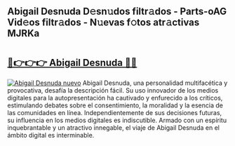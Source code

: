 ## Abigail Desnuda D𝚎sn𝚞dos filtr𝚊dos - Parts-oAG Vid𝚎os filtr𝚊dos - N𝚞evas f𝚘tos atr𝚊ctivas MJRKa

# <h2><a href="http://mbe5cch.tromn.icu/?c=Abigail+Desnuda">🔗👉👉👉 Abigail Desnuda 🔗🔗</a></h2>

[![Abigail Desnuda nuevo](https://i.imgur.com/pEAQMta.gif)](http://mbe5cch.tromn.icu/?c=Abigail+Desnuda)
Abigail Desnuda, una personalidad multifacética y provocativa, desafía la descripción fácil. Su uso innovador de los medios digitales para la autopresentación ha cautivado y enfurecido a los críticos, estimulando debates sobre el consentimiento, la moralidad y la esencia de las comunidades en línea. Independientemente de sus decisiones futuras, su influencia en los medios digitales es indiscutible. Armado con un espíritu inquebrantable y un atractivo innegable, el viaje de Abigail Desnuda en el ámbito digital es interminable.
